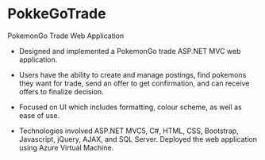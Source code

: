 # PokkeGoTrade
PokemonGo Trade Web Application

-	Designed and implemented a PokemonGo trade ASP.NET MVC web application.

-	Users have the ability to create and manage postings, find pokemons they want for trade, send an offer to get confirmation, and can receive offers to finalize decision.

-	Focused on UI which includes formatting, colour scheme, as well as ease of use.

-	Technologies involved ASP.NET MVC5, C#, HTML, CSS, Bootstrap, Javascript, jQuery, AJAX, and SQL Server. Deployed the web application using Azure Virtual Machine.
